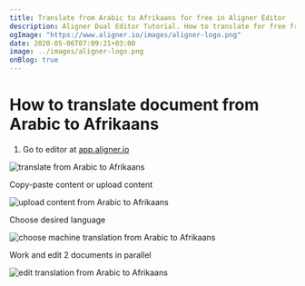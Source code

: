 ```yaml
---
title: Translate from Arabic to Afrikaans for free in Aligner Editor
description: Aligner Dual Editor Tutorial. How to translate for free from Arabic to Afrikaans. Aligner is multilingual document management platform. 
ogImage: "https://www.aligner.io/images/aligner-logo.png"
date: 2020-05-06T07:09:21+03:00
image: ../images/aligner-logo.png
onBlog: true
---
```


# How to translate document from Arabic to Afrikaans

1. Go to editor at [app.aligner.io](https://app.aligner.io "Aligner App web page")

![translate from Arabic to Afrikaans](../aligner-blank-editor.png "translate from Arabic to Afrikaans")

Copy-paste content or upload content

![upload content from Arabic to Afrikaans](../aligner-uploaded-document.png "upload content from Arabic to Afrikaans")

Choose desired language

![choose machine translation from Arabic to Afrikaans](../aligner-language-dropdown.png "choose machine translation from Arabic to Afrikaans")

Work and edit 2 documents in parallel

![edit translation from Arabic to Afrikaans](../aligner-double-sitded-editor.png "edit translation from Arabic to Afrikaans")

